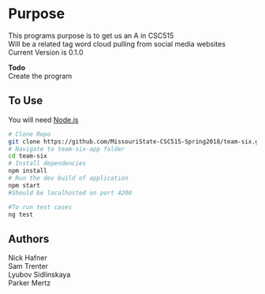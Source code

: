 #	Purpose

This programs purpose is to get us an A in CSC515 <br />
Will be a related tag word cloud pulling from social media websites <br />
Current Version is 0.1.0

**Todo** <br />
	Create the program

## To Use

You will need [Node.js](https://nodejs.org/en/download/) <br />

```bash
# Clone Repo
git clone https://github.com/MissouriState-CSC515-Spring2018/team-six.git
# Navigate to team-six-app folder
cd team-six
# Install dependencies 
npm install
# Run the dev build of application
npm start
#Should be localhosted on port 4200

#To run test cases
ng test
```

## Authors
Nick Hafner <br />
Sam Trenter <br />
Lyubov Sidlinskaya <br />
Parker Mertz <br />
